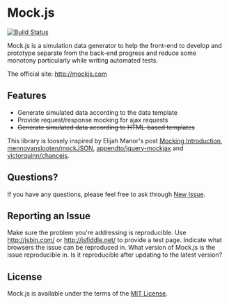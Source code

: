 # Mock.js
<!-- 模拟请求 & 模拟数据 -->
[![Build Status](https://travis-ci.org/nuysoft/Mock.svg?branch=refactoring)](https://travis-ci.org/nuysoft/Mock)

<!-- [![Coverage Status](https://coveralls.io/repos/nuysoft/Mock/badge.png?branch=refactoring)](https://coveralls.io/r/nuysoft/Mock?branch=refactoring)
[![NPM version](https://badge.fury.io/js/mockjs.svg)](http://badge.fury.io/js/mockjs)
[![Bower version](https://badge.fury.io/bo/mockjs.svg)](http://badge.fury.io/bo/mockjs)
[![Dependency Status](https://gemnasium.com/nuysoft/Mock.svg)](https://gemnasium.com/nuysoft/Mock)
[![spm package](http://spmjs.io/badge/mockjs)](http://spmjs.io/package/mockjs) 1-->

Mock.js is a simulation data generator to help the front-end to develop and prototype separate from the back-end progress and reduce some monotony particularly while writing automated tests.

The official site: <http://mockjs.com>

## Features

* Generate simulated data according to the data template
* Provide request/response mocking for ajax requests
* ~~Generate simulated data according to HTML-based templates~~

This library is loosely inspired by Elijah Manor's post [Mocking
Introduction](http://www.elijahmanor.com/2013/04/angry-birds-of-javascript-green-bird.html), [mennovanslooten/mockJSON](https://github.com/mennovanslooten/mockJSON), [appendto/jquery-mockjax](https://github.com/appendto/jquery-mockjax) and [victorquinn/chancejs](https://github.com/victorquinn/chancejs/).

## Questions?
If you have any questions, please feel free to ask through [New Issue](https://github.com/nuysoft/Mock/issues/new).

## Reporting an Issue
Make sure the problem you're addressing is reproducible. Use <http://jsbin.com/> or <http://jsfiddle.net/> to provide a test page. Indicate what browsers the issue can be reproduced in. What version of Mock.js is the issue reproducible in. Is it reproducible after updating to the latest version?

## License
Mock.js is available under the terms of the [MIT License](./LICENSE).